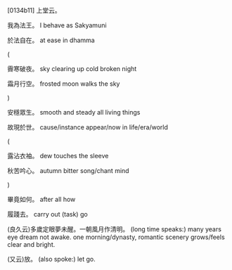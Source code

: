 [0134b11] 上堂云。

我為法王。
I behave as Sakyamuni

於法自在。
at ease in dhamma

(

霽寒破夜。
sky clearing up cold broken night 

霜月行空。
frosted moon walks the sky

)

安穩眾生。
smooth and steady all living things

故現於世。
cause/instance appear/now in life/era/world

(

露沾衣袖。
dew touches the sleeve

秋苦吟心。
autumn bitter song/chant mind

)

畢竟如何。
after all how

履踐去。
carry out (task) go

(良久云)多歲定眼夢未醒。一朝風月作清明。
(long time speaks:) many years eye dream not awake.
one morning/dynasty, romantic scenery grows/feels clear and bright.


(又云)放。
(also spoke:) let go.
